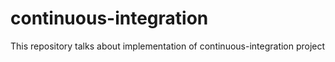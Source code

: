 # continuous-integration
This repository talks about implementation of continuous-integration project

